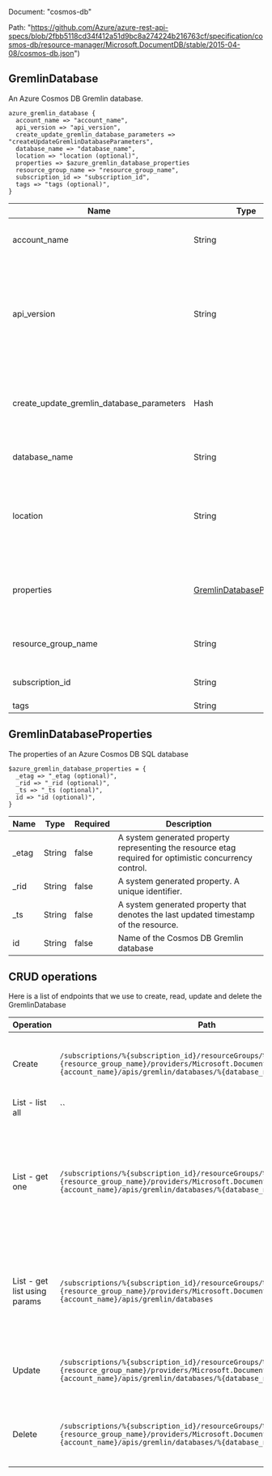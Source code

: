 Document: "cosmos-db"


Path: "https://github.com/Azure/azure-rest-api-specs/blob/2fbb5118cd34f412a51d9bc8a274224b216763cf/specification/cosmos-db/resource-manager/Microsoft.DocumentDB/stable/2015-04-08/cosmos-db.json")

## GremlinDatabase

An Azure Cosmos DB Gremlin database.

```puppet
azure_gremlin_database {
  account_name => "account_name",
  api_version => "api_version",
  create_update_gremlin_database_parameters => "createUpdateGremlinDatabaseParameters",
  database_name => "database_name",
  location => "location (optional)",
  properties => $azure_gremlin_database_properties
  resource_group_name => "resource_group_name",
  subscription_id => "subscription_id",
  tags => "tags (optional)",
}
```

| Name        | Type           | Required       | Description       |
| ------------- | ------------- | ------------- | ------------- |
|account_name | String | true | Cosmos DB database account name. |
|api_version | String | true | Version of the API to be used with the client request. The current version is 2015-04-08. |
|create_update_gremlin_database_parameters | Hash | true | The parameters to provide for the current Gremlin database. |
|database_name | String | true | Cosmos DB database name. |
|location | String | false | The location of the resource group to which the resource belongs. |
|properties | [GremlinDatabaseProperties](#gremlindatabaseproperties) | false | The properties of an Azure Cosmos DB SQL database |
|resource_group_name | String | true | Name of an Azure resource group. |
|subscription_id | String | true | Azure subscription ID. |
|tags | String | false |  |
        
## GremlinDatabaseProperties

The properties of an Azure Cosmos DB SQL database

```puppet
$azure_gremlin_database_properties = {
  _etag => "_etag (optional)",
  _rid => "_rid (optional)",
  _ts => "_ts (optional)",
  id => "id (optional)",
}
```

| Name        | Type           | Required       | Description       |
| ------------- | ------------- | ------------- | ------------- |
|_etag | String | false | A system generated property representing the resource etag required for optimistic concurrency control. |
|_rid | String | false | A system generated property. A unique identifier. |
|_ts | String | false | A system generated property that denotes the last updated timestamp of the resource. |
|id | String | false | Name of the Cosmos DB Gremlin database |



## CRUD operations

Here is a list of endpoints that we use to create, read, update and delete the GremlinDatabase

| Operation | Path | Verb | Description | OperationID |
| ------------- | ------------- | ------------- | ------------- | ------------- |
|Create|`/subscriptions/%{subscription_id}/resourceGroups/%{resource_group_name}/providers/Microsoft.DocumentDB/databaseAccounts/%{account_name}/apis/gremlin/databases/%{database_name}`|Put|Create or update an Azure Cosmos DB Gremlin database|DatabaseAccounts_CreateUpdateGremlinDatabase|
|List - list all|``||||
|List - get one|`/subscriptions/%{subscription_id}/resourceGroups/%{resource_group_name}/providers/Microsoft.DocumentDB/databaseAccounts/%{account_name}/apis/gremlin/databases/%{database_name}`|Get|Gets the Gremlin databases under an existing Azure Cosmos DB database account with the provided name.|DatabaseAccounts_GetGremlinDatabase|
|List - get list using params|`/subscriptions/%{subscription_id}/resourceGroups/%{resource_group_name}/providers/Microsoft.DocumentDB/databaseAccounts/%{account_name}/apis/gremlin/databases`|Get|Lists the Gremlin databases under an existing Azure Cosmos DB database account.|DatabaseAccounts_ListGremlinDatabases|
|Update|`/subscriptions/%{subscription_id}/resourceGroups/%{resource_group_name}/providers/Microsoft.DocumentDB/databaseAccounts/%{account_name}/apis/gremlin/databases/%{database_name}`|Put|Create or update an Azure Cosmos DB Gremlin database|DatabaseAccounts_CreateUpdateGremlinDatabase|
|Delete|`/subscriptions/%{subscription_id}/resourceGroups/%{resource_group_name}/providers/Microsoft.DocumentDB/databaseAccounts/%{account_name}/apis/gremlin/databases/%{database_name}`|Delete|Deletes an existing Azure Cosmos DB Gremlin database.|DatabaseAccounts_DeleteGremlinDatabase|
